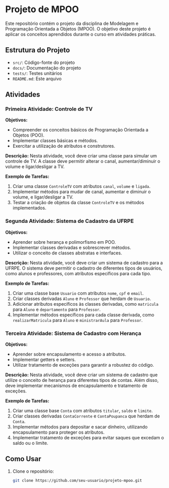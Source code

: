 # Projeto de MPOO

Este repositório contém o projeto da disciplina de Modelagem e Programação Orientada a Objetos (MPOO). O objetivo deste projeto é aplicar os conceitos aprendidos durante o curso em atividades práticas.

## Estrutura do Projeto

- `src/`: Código-fonte do projeto
- `docs/`: Documentação do projeto
- `tests/`: Testes unitários
- `README.md`: Este arquivo

## Atividades

### Primeira Atividade: Controle de TV

**Objetivos:**
- Compreender os conceitos básicos de Programação Orientada a Objetos (POO).
- Implementar classes básicas e métodos.
- Exercitar a utilização de atributos e construtores.

**Descrição:**
Nesta atividade, você deve criar uma classe para simular um controle de TV. A classe deve permitir alterar o canal, aumentar/diminuir o volume e ligar/desligar a TV.

**Exemplo de Tarefas:**
1. Criar uma classe `ControleTV` com atributos `canal`, `volume` e `ligada`.
2. Implementar métodos para mudar de canal, aumentar e diminuir o volume, e ligar/desligar a TV.
3. Testar a criação de objetos da classe `ControleTV` e os métodos implementados.

### Segunda Atividade: Sistema de Cadastro da UFRPE

**Objetivos:**
- Aprender sobre herança e polimorfismo em POO.
- Implementar classes derivadas e sobrescrever métodos.
- Utilizar o conceito de classes abstratas e interfaces.

**Descrição:**
Nesta atividade, você deve criar um sistema de cadastro para a UFRPE. O sistema deve permitir o cadastro de diferentes tipos de usuários, como alunos e professores, com atributos específicos para cada tipo.

**Exemplo de Tarefas:**
1. Criar uma classe base `Usuario` com atributos `nome`, `cpf` e `email`.
2. Criar classes derivadas `Aluno` e `Professor` que herdam de `Usuario`.
3. Adicionar atributos específicos às classes derivadas, como `matricula` para `Aluno` e `departamento` para `Professor`.
4. Implementar métodos específicos para cada classe derivada, como `realizarMatricula` para `Aluno` e `ministrarAula` para `Professor`.

### Terceira Atividade: Sistema de Cadastro com Herança

**Objetivos:**
- Aprender sobre encapsulamento e acesso a atributos.
- Implementar getters e setters.
- Utilizar tratamento de exceções para garantir a robustez do código.

**Descrição:**
Nesta atividade, você deve criar um sistema de cadastro que utilize o conceito de herança para diferentes tipos de contas. Além disso, deve implementar mecanismos de encapsulamento e tratamento de exceções.

**Exemplo de Tarefas:**
1. Criar uma classe base `Conta` com atributos `titular`, `saldo` e `limite`.
2. Criar classes derivadas `ContaCorrente` e `ContaPoupanca` que herdam de `Conta`.
3. Implementar métodos para depositar e sacar dinheiro, utilizando encapsulamento para proteger os atributos.
4. Implementar tratamento de exceções para evitar saques que excedam o saldo ou o limite.

## Como Usar

1. Clone o repositório:
   ```bash
   git clone https://github.com/seu-usuario/projeto-mpoo.git

